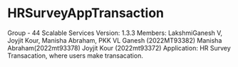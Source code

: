 # HRSurveyAppTransaction
Group - 44 Scalable Services
Version: 1.3.3
Members: LakshmiGanesh V, Joyjit Kour, Manisha Abraham, PKK 
VL Ganesh (2022MT93382)
Manisha Abraham(2022mt93378)
Joyjit Kour (2022mt93372)
Application: HR Survey Transacation, where users make transacation.
